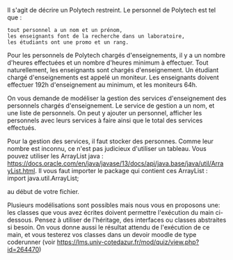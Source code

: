 Il s'agit de décrire un Polytech restreint. Le personnel de Polytech est tel que :

    tout personnel a un nom et un prénom,
    les enseignants font de la recherche dans un laboratoire,
    les étudiants ont une promo et un rang.

Pour les personnels de Polytech chargés d'enseignements, il y a un nombre d'heures effectuées et un nombre d'heures minimum à effectuer. Tout naturellement, les enseignants sont chargés d'enseignement. Un étudiant chargé d'enseignements est appelé un moniteur. Les enseignants doivent effectuer 192h d'enseignement au minimum, et les moniteurs 64h.

On vous demande de modéliser la gestion des services d'enseignement des personnels chargés d'enseignement. Le service de gestion a un nom, et une liste de personnels. On peut y ajouter un personnel, afficher les personnels avec leurs services à faire ainsi que le total des services effectués.

Pour la gestion des services, il faut stocker des personnes. Comme leur nombre est inconnu, ce n'est pas judicieux d'utiliser un tableau. Vous pouvez utiliser les ArrayList java : https://docs.oracle.com/en/java/javase/13/docs/api/java.base/java/util/ArrayList.html.  Il vous faut importer le package qui contient ces ArrayList :
import java.util.ArrayList;

au début de votre fichier.

Plusieurs modélisations sont possibles mais nous vous en proposons une: les classes que vous avez écrites doivent permettre l'exécution du main ci-dessous. Pensez à utiliser de l'héritage, des interfaces ou classes abstraites si besoin. On vous donne aussi le résultat attendu de l'exécution de ce main, et vous testerez vos classes dans un devoir moodle de type coderunner (voir https://lms.univ-cotedazur.fr/mod/quiz/view.php?id=264470)